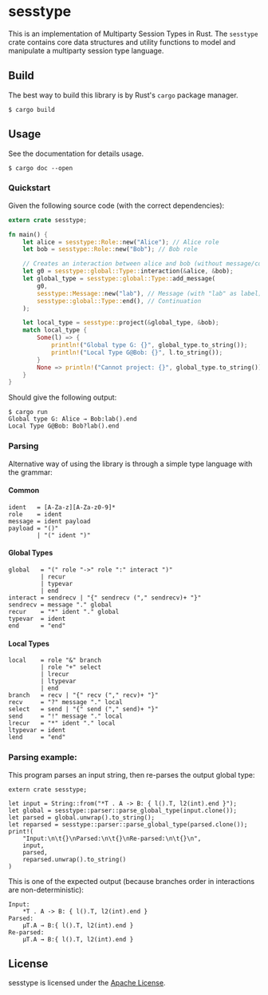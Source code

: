 # sesstype

This is an implementation of Multiparty Session Types in Rust.
The `sesstype` crate contains core data structures and utility functions
to model and manipulate a multiparty session type language.

## Build

The best way to build this library is by Rust's `cargo` package manager.

```
$ cargo build
```

## Usage

See the documentation for details usage.

```
$ cargo doc --open
```

### Quickstart

Given the following source code (with the correct dependencies):

```rust
extern crate sesstype;

fn main() {
    let alice = sesstype::Role::new("Alice"); // Alice role
    let bob = sesstype::Role::new("Bob"); // Bob role

    // Creates an interaction between alice and bob (without message/continuation)
    let g0 = sesstype::global::Type::interaction(&alice, &bob);
    let global_type = sesstype::global::Type::add_message(
        g0,
        sesstype::Message::new("lab"), // Message (with "lab" as label)
        sesstype::global::Type::end(), // Continuation
    );

    let local_type = sesstype::project(&global_type, &bob);
    match local_type {
        Some(l) => {
            println!("Global type G: {}", global_type.to_string());
            println!("Local Type G@Bob: {}", l.to_string());
        }
        None => println!("Cannot project: {}", global_type.to_string()),
    }
}
```

Should give the following output:
```
$ cargo run
Global type G: Alice → Bob:lab().end
Local Type G@Bob: Bob?lab().end
```

### Parsing

Alternative way of using the library is through a simple type language with the
grammar:

#### Common

```
ident   = [A-Za-z][A-Za-z0-9]*
role    = ident
message = ident payload
payload = "()"
        | "(" ident ")"
```

#### Global Types

```
global   = "(" role "->" role ":" interact ")"
         | recur
         | typevar
         | end
interact = sendrecv | "{" sendrecv ("," sendrecv)+ "}"
sendrecv = message "." global
recur    = "*" ident "." global
typevar  = ident
end      = "end"
```

#### Local Types

```
local    = role "&" branch
         | role "+" select
         | lrecur
         | ltypevar
         | end
branch   = recv | "{" recv ("," recv)+ "}"
recv     = "?" message "." local
select   = send | "{" send ("," send)+ "}"
send     = "!" message "." local
lrecur   = "*" ident "." local
ltypevar = ident
lend     = "end"
```

### Parsing example:

This program parses an input string, then re-parses the output global type:
```
extern crate sesstype;

let input = String::from("*T . A -> B: { l().T, l2(int).end }");
let global = sesstype::parser::parse_global_type(input.clone());
let parsed = global.unwrap().to_string();
let reparsed = sesstype::parser::parse_global_type(parsed.clone());
print!(
    "Input:\n\t{}\nParsed:\n\t{}\nRe-parsed:\n\t{}\n",
    input,
    parsed,
    reparsed.unwrap().to_string()
)
```

This is one of the expected output (because branches order in interactions are non-deterministic):

```
Input:
	*T . A -> B: { l().T, l2(int).end }
Parsed:
	μT.A → B:{ l().T, l2(int).end }
Re-parsed:
	μT.A → B:{ l().T, l2(int).end }
```

## License

sesstype is licensed under the [Apache License](http://www.apache.org/licenses/LICENSE-2.0).
